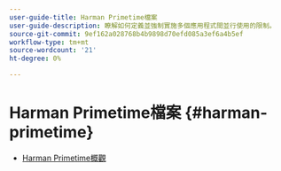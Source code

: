 ```yaml
---
user-guide-title: Harman Primetime檔案
user-guide-description: 瞭解如何定義並強制實施多個應用程式間並行使用的限制。
source-git-commit: 9ef162a028768b4b9898d70efd085a3ef6a4b5ef
workflow-type: tm+mt
source-wordcount: '21'
ht-degree: 0%

---
```



# Harman Primetime檔案 {#harman-primetime}

+ [Harman Primetime概觀](home.md)
